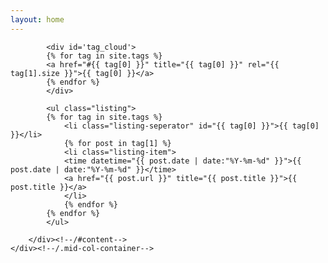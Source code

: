 ```yaml
---
layout: home
---
```


<div class="mid-col">
    <div class="mid-col-container">
        <div id="content" class="inner">

			<div id='tag_cloud'>
			{% for tag in site.tags %}
			<a href="#{{ tag[0] }}" title="{{ tag[0] }}" rel="{{ tag[1].size }}">{{ tag[0] }}</a>
			{% endfor %}
			</div>

			<ul class="listing">
			{% for tag in site.tags %}
				<li class="listing-seperator" id="{{ tag[0] }}">{{ tag[0] }}</li>
				{% for post in tag[1] %}
				<li class="listing-item">
				<time datetime="{{ post.date | date:"%Y-%m-%d" }}">{{ post.date | date:"%Y-%m-%d" }}</time>
				<a href="{{ post.url }}" title="{{ post.title }}">{{ post.title }}</a>
				</li>
				{% endfor %}
			{% endfor %}
			</ul>

		</div><!--/#content-->
    </div><!--/.mid-col-container-->
</div><!--/.mid-col-->


<script src="../js/jquery.tagcloud.js" type="text/javascript" charset="utf-8"></script> 
<script language="javascript">
$.fn.tagcloud.defaults = {
    size: {start: 1, end: 1, unit: 'em'},
      color: {start: '#a9d0f5', end: '#ff3333'}
};

$(function () {
    $('#tag_cloud a').tagcloud();
});
</script>